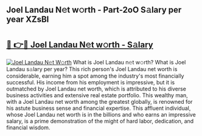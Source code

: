 ## Joel Landau N𝚎t w𝚘rth - Part-2oO S𝚊lary per year XZsBI

# <h2><a href="http://gc2oq6k.nevu.top/?p=Joel+Landau">🔗 👉🔴 Joel Landau N𝚎t w𝚘rth - S𝚊lary</a></h2>

[![Joel Landau N𝚎t W𝚘rth](https://i.imgur.com/Oavwk0R.jpeg)](http://gc2oq6k.nevu.top/?p=Joel+Landau)
What is Joel Landau n𝚎t w𝚘rth? What is Joel Landau s𝚊lary per year?
This rich person's Joel Landau net worth is considerable, earning him a spot among the industry's most financially successful. His income from his employment is impressive, but it is outmatched by Joel Landau net worth, which is attributed to his diverse business activities and extensive real estate portfolio. This wealthy man, with a Joel Landau net worth among the greatest globally, is renowned for his astute business sense and financial expertise. This affluent individual, whose Joel Landau net worth is in the billions and who earns an impressive salary, is a prime demonstration of the might of hard labor, dedication, and financial wisdom.
